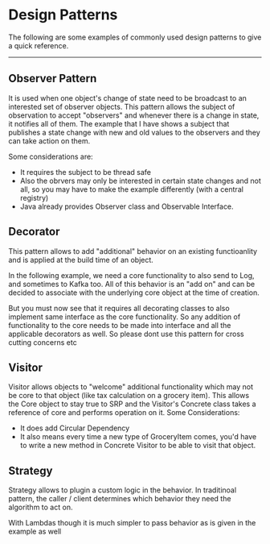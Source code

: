 # Design Patterns

The following are some examples of commonly used design patterns to give a quick reference. 

***

## Observer Pattern
It is used when one object's change of state need to be broadcast to an interested set of observer objects.  This pattern allows the subject of observation to accept "observers" and whenever there is a change in state, it notifies all of them. 
The example that I have shows a subject that publishes a state change with new and old values to the observers and they can take action on them. 

Some considerations are: 

 -  It requires the subject to be thread safe
 -  Also the obrvers may only be interested in certain state changes and not all, so you may have to make the example differently (with a central registry) 
 -  Java already provides Observer class and Observable Interface. 


## Decorator 
This pattern allows to add "additional" behavior on an existing functioanlity and is applied at the build time of an object. 

In the following example, we need a core functionality to also send to Log, and sometimes to Kafka too. All of this behavior is an "add on" and can be decided to associate with the underlying core object at the time of creation.

But you must now see that it requires all  decorating classes to also implement same interface as the core functionality. So any addition of functionality to the core needs to be made into interface and all the applicable decorators as well. So please dont use this pattern for cross cutting concerns etc 

 

## Visitor
Visitor allows objects to "welcome" additional functionality which may not be core to that object (like tax calculation on a grocery item). This allows the Core object to stay true to SRP and the Visitor's Concrete class takes a reference of core and performs operation on it. 
Some Considerations: 

 -  It does add Circular Dependency
 -  It also means every time a new type of GroceryItem comes, you'd have to write a new method in Concrete Visitor to be able to visit that object. 


## Strategy 
Strategy allows to plugin a custom logic in the behavior. In traditinoal pattern, the caller / client determines which behavior they need the algorithm to act on. 

With Lambdas though it is much simpler to pass behavior as is given in the example as well
